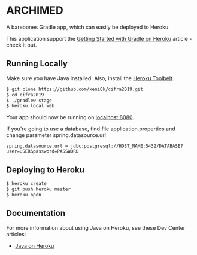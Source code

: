 # ARCHIMED

A barebones Gradle app, which can easily be deployed to Heroku.

This application support the [Getting Started with Gradle on Heroku](https://devcenter.heroku.com/articles/getting-started-with-gradle-on-heroku) article - check it out.

## Running Locally

Make sure you have Java installed.  Also, install the [Heroku Toolbelt](https://toolbelt.heroku.com/).

```sh
$ git clone https://github.com/keni0k/cifra2019.git
$ cd cifra2019
$ ./gradlew stage
$ heroku local web
```

Your app should now be running on [localhost:8080](http://localhost:8080/).

If you're going to use a database, find file application.properties and change parameter spring.datasource.url

```
spring.datasource.url = jdbc:postgresql://HOST_NAME:5432/DATABASE?user=USER&password=PASSWORD

```

## Deploying to Heroku

```sh
$ heroku create
$ git push heroku master
$ heroku open
```

## Documentation

For more information about using Java on Heroku, see these Dev Center articles:

- [Java on Heroku](https://devcenter.heroku.com/categories/java)
